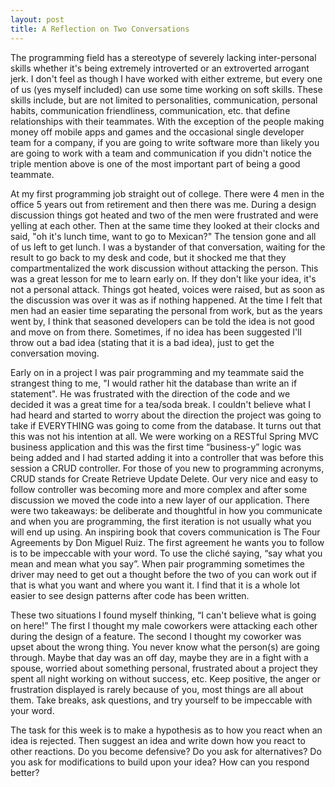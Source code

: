 ```yaml
---
layout: post
title: A Reflection on Two Conversations
---
```


The programming field has a stereotype of severely lacking inter-personal skills whether it's being extremely introverted or an extroverted arrogant jerk.  I don't feel as though I have worked with either extreme, but every one of us (yes myself included) can use some time working on soft skills.  These skills include, but are not limited to personalities, communication, personal habits, communication friendliness, communication, etc.  that define relationships with their teammates.  With the exception of the people making money off mobile apps and games and the occasional single developer team for a company, if you are going to write software more than likely you are going to work with a team and communication if you didn't notice the triple mention above is one of the most important part of being a good teammate.

At my first programming job straight out of college. There were 4 men in the office 5 years out from retirement and then there was me. During a design discussion things got heated and two of the men were frustrated and were yelling at each other. Then at the same time they looked at their clocks and said, "oh it's lunch time, want to go to Mexican?"  The tension gone and all of us left to get lunch. I was a bystander of that conversation, waiting for the result to go back to my desk and code, but it shocked me that they compartmentalized the work discussion without attacking the person. This was a great lesson for me to learn early on. If they don't like your idea, it's not a personal attack.  Things got heated, voices were raised, but as soon as the discussion was over it was as if nothing happened.  At the time I felt that men had an easier time separating the personal from work, but as the years went by, I think that seasoned developers can be told the idea is not good and move on from there.  Sometimes, if no idea has been suggested I'll throw out a bad idea (stating that it is a bad idea), just to get the conversation moving.  

Early on in a project I was pair programming and my teammate said the strangest thing to me, "I would rather hit the database than write an if statement".  He was frustrated with the direction of the code and we decided it was a great time for a tea/soda break.  I couldn't believe what I had heard and started to worry about the direction the project was going to take if EVERYTHING was going to come from the database.  It turns out that this was not his intention at all.  We were working on a RESTful Spring MVC business application and this was the first time “business-y” logic was being added and I had started adding it into a controller that was before this session a CRUD controller.  For those of you new to programming acronyms, CRUD stands for Create Retrieve Update Delete.  Our very nice and easy to follow controller was becoming more and more complex and after some discussion we moved the code into a new layer of our application.  There were two takeaways:  be deliberate and thoughtful in how you communicate and when you are programming, the first iteration is not usually what you will end up using. An inspiring book that covers communication is The Four Agreements by Don Miguel Ruiz.  The first agreement he wants you to follow is to be impeccable with your word.  To use the cliché saying, “say what you mean and mean what you say”.  When pair programming sometimes the driver may need to get out a thought before the two of you can work out if that is what you want and where you want it.  I find that it is a whole lot easier to see design patterns after code has been written.  

These two situations I found myself thinking, “I can't believe what is going on here!”  The first I thought my male coworkers were attacking each other during the design of a feature.  The second I thought my coworker was upset about the wrong thing.  You never know what the person(s) are going through.  Maybe that day was an off day, maybe they are in a fight with a spouse, worried about something personal, frustrated about a project they spent all night working on without success, etc.  Keep positive, the anger or frustration displayed is rarely because of you, most things are all about them.  Take breaks, ask questions, and try yourself to be impeccable with your word.  

The task for this week is to make a hypothesis as to how you react when an idea is rejected.  Then suggest an idea and write down how you react to other reactions.  Do you become defensive?  Do you ask for alternatives?  Do you ask for modifications to build upon your idea? How can you respond better?
